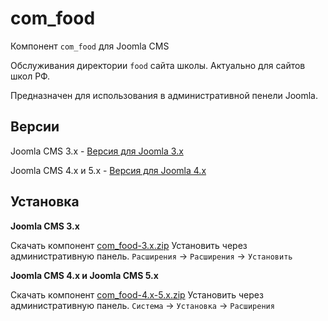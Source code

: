 # com_food

Компонент `com_food` для Joomla CMS

Обслуживания директории `food` сайта школы. Актуально для сайтов школ РФ.

Предназначен для использования в административной пенели Joomla.

## Версии

Joomla CMS 3.x - [Версия для Joomla 3.x](../../tree/3.x)

Joomla CMS 4.x и 5.x - [Версия для Joomla 4.x](../../tree/4.x-5.x)

## Установка

**Joomla CMS 3.x**

Скачать компонент [com_food-3.x.zip](../../blob/3.x/com_food-3.x.zip?raw=true)
Установить через административную панель. `Расширения` -> `Расширения` -> `Установить`

**Joomla CMS 4.x и Joomla CMS 5.x**

Скачать компонент [com_food-4.x-5.x.zip](../../blob/4.x-5.x/com_food-4.x-5.x?raw=true)
Установить через административную панель. `Система` -> `Установка` -> `Расширения`
